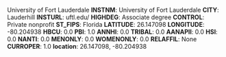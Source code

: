 
University of Fort Lauderdale
**INSTNM**: University of Fort Lauderdale
**CITY**: Lauderhill
**INSTURL**: uftl.edu/
**HIGHDEG**: Associate degree
**CONTROL**: Private nonprofit
**ST_FIPS**: Florida
**LATITUDE**: 26.147098
**LONGITUDE**: -80.204938
**HBCU**: 0.0
**PBI**: 1.0
**ANNHI**: 0.0
**TRIBAL**: 0.0
**AANAPII**: 0.0
**HSI**: 0.0
**NANTI**: 0.0
**MENONLY**: 0.0
**WOMENONLY**: 0.0
**RELAFFIL**: None
**CURROPER**: 1.0
**location**: 26.147098, -80.204938